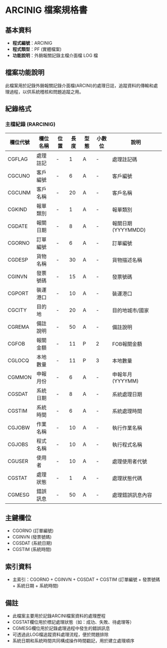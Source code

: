 # ARCINIG 檔案規格書

## 基本資料
* **程式編號**：ARCINIG
* **程式類型**：PF (實體檔案)
* **功能說明**：外銷報關記錄主檔介面檔 LOG 檔

## 檔案功能說明
此檔案用於記錄外銷報關記錄介面檔(ARCINI)的處理日誌，追蹤資料的傳輸和處理過程，以供系統稽核和問題追蹤之用。

## 紀錄格式

### 主檔紀錄 (RARCINIG)
| 欄位代號 | 欄位名稱 | 位置 | 長度 | 型態 | 小數位 | 說明 |
|----------|----------|------|------|------|--------|------|
| CGFLAG | 處理註記 | - | 1 | A | - | 處理註記碼 |
| CGCUNO | 客戶編號 | - | 6 | A | - | 客戶編號 |
| CGCUNM | 客戶名稱 | - | 20 | A | - | 客戶名稱 |
| CGKIND | 報單類別 | - | 1 | A | - | 報單類別 |
| CGDATE | 報關日期 | - | 8 | A | - | 報關日期 (YYYYMMDD) |
| CGORNO | 訂單編號 | - | 6 | A | - | 訂單編號 |
| CGDESP | 貨物名稱 | - | 30 | A | - | 貨物描述名稱 |
| CGINVN | 發票號碼 | - | 15 | A | - | 發票號碼 |
| CGPORT | 裝運港口 | - | 10 | A | - | 裝運港口 |
| CGCITY | 目的地 | - | 20 | A | - | 目的地城市/國家 |
| CGREMA | 備註說明 | - | 50 | A | - | 備註說明 |
| CGFOB | 報關金額 | - | 11 | P | 2 | FOB報關金額 |
| CGLOCQ | 本地數量 | - | 11 | P | 3 | 本地數量 |
| CGMMON | 申報月份 | - | 6 | A | - | 申報年月 (YYYYMM) |
| CGSDAT | 系統日期 | - | 8 | A | - | 系統處理日期 |
| CGSTIM | 系統時間 | - | 6 | A | - | 系統處理時間 |
| CGJOBW | 作業名稱 | - | 10 | A | - | 執行作業名稱 |
| CGJOBS | 程式名稱 | - | 10 | A | - | 執行程式名稱 |
| CGUSER | 使用者 | - | 10 | A | - | 處理使用者代號 |
| CGSTAT | 處理狀態 | - | 1 | A | - | 處理狀態代碼 |
| CGMESG | 錯誤訊息 | - | 50 | A | - | 處理錯誤訊息內容 |

## 主鍵欄位
* CGORNO (訂單編號)
* CGINVN (發票號碼)
* CGSDAT (系統日期)
* CGSTIM (系統時間)

## 索引資料
* 主索引：CGORNO + CGINVN + CGSDAT + CGSTIM (訂單編號 + 發票號碼 + 系統日期 + 系統時間)

## 備註
* 此檔案主要用於記錄ARCINI檔案資料的處理歷程
* CGSTAT欄位用於標記處理狀態（如：成功、失敗、待處理等）
* CGMESG欄位用於記錄處理過程中發生的錯誤訊息
* 可透過此LOG檔追蹤資料處理流程，便於問題排除
* 系統日期和系統時間共同構成操作時間戳記，用於建立處理順序 